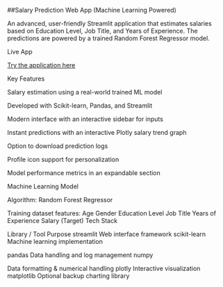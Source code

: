 ##Salary Prediction Web App (Machine Learning Powered)

An advanced, user-friendly Streamlit application that estimates salaries based on Education Level, Job Title, and Years of Experience. The predictions are powered by a trained Random Forest Regressor model.

Live App

[Try the application here](https://salary-prediction-model-njaxqdgjmcvvcjupq6fmxl.streamlit.app/)

Key Features

Salary estimation using a real-world trained ML model

Developed with Scikit-learn, Pandas, and Streamlit

Modern interface with an interactive sidebar for inputs

Instant predictions with an interactive Plotly salary trend graph

Option to download prediction logs

Profile icon support for personalization

Model performance metrics in an expandable section

Machine Learning Model

Algorithm: Random Forest Regressor

Training dataset features:
Age
Gender
Education Level
Job Title
Years of Experience
Salary (Target)
Tech Stack

Library / Tool
Purpose
streamlit
Web interface framework
scikit-learn
Machine learning implementation

pandas
Data handling and log management
numpy

Data formatting & numerical handling
plotly
Interactive visualization
matplotlib
Optional backup charting library
